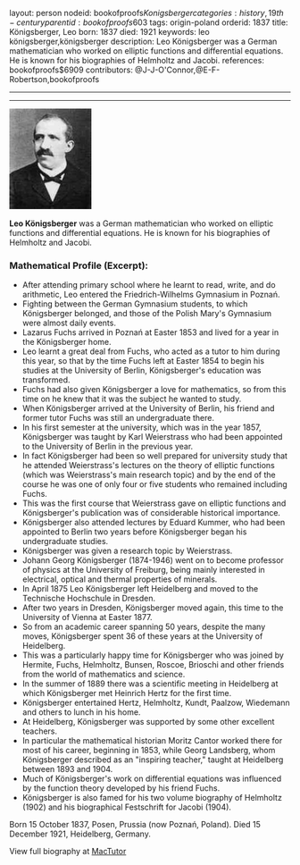 layout: person
nodeid: bookofproofs$Konigsberger
categories: history,19th-century
parentid: bookofproofs$603
tags: origin-poland
orderid: 1837
title: Königsberger, Leo
born: 1837
died: 1921
keywords: leo königsberger,königsberger
description: Leo Königsberger was a German mathematician who worked on elliptic functions and differential equations. He is known for his biographies of Helmholtz and Jacobi.
references: bookofproofs$6909
contributors: @J-J-O'Connor,@E-F-Robertson,bookofproofs

---



---

![Konigsberger.jpg](https://github.com/bookofproofs/bookofproofs.github.io/blob/main/_sources/_assets/images/portraits/Konigsberger.jpg?raw=true)

**Leo Königsberger** was a German mathematician who worked on elliptic functions and differential equations. He is known for his biographies of Helmholtz and Jacobi.

### Mathematical Profile (Excerpt):
* After attending primary school where he learnt to read, write, and do arithmetic, Leo entered the Friedrich-Wilhelms Gymnasium in Poznań.
* Fighting between the German Gymnasium students, to which Königsberger belonged, and those of the Polish Mary's Gymnasium were almost daily events.
* Lazarus Fuchs arrived in Poznań at Easter 1853 and lived for a year in the Königsberger home.
* Leo learnt a great deal from Fuchs, who acted as a tutor to him during this year, so that by the time Fuchs left at Easter 1854 to begin his studies at the University of Berlin, Königsberger's education was transformed.
* Fuchs had also given Königsberger a love for mathematics, so from this time on he knew that it was the subject he wanted to study.
* When Königsberger arrived at the University of Berlin, his friend and former tutor Fuchs was still an undergraduate there.
* In his first semester at the university, which was in the year 1857, Königsberger was taught by Karl Weierstrass who had been appointed to the University of Berlin in the previous year.
* In fact Königsberger had been so well prepared for university study that he attended Weierstrass's lectures on the theory of elliptic functions (which was Weierstrass's main research topic) and by the end of the course he was one of only four or five students who remained including Fuchs.
* This was the first course that Weierstrass gave on elliptic functions and Königsberger's publication was of considerable historical importance.
* Königsberger also attended lectures by Eduard Kummer, who had been appointed to Berlin two years before Königsberger began his undergraduate studies.
* Königsberger was given a research topic by Weierstrass.
* Johann Georg Königsberger (1874-1946) went on to become professor of physics at the University of Freiburg, being mainly interested in electrical, optical and thermal properties of minerals.
* In April 1875 Leo Königsberger left Heidelberg and moved to the Technische Hochschule in Dresden.
* After two years in Dresden, Königsberger moved again, this time to the University of Vienna at Easter 1877.
* So from an academic career spanning 50 years, despite the many moves, Königsberger spent 36 of these years at the University of Heidelberg.
* This was a particularly happy time for Königsberger who was joined by Hermite, Fuchs, Helmholtz, Bunsen, Roscoe, Brioschi and other friends from the world of mathematics and science.
* In the summer of 1889 there was a scientific meeting in Heidelberg at which Königsberger met Heinrich Hertz for the first time.
* Königsberger entertained Hertz, Helmholtz, Kundt, Paalzow, Wiedemann and others to lunch in his home.
* At Heidelberg, Königsberger was supported by some other excellent teachers.
* In particular the mathematical historian Moritz Cantor worked there for most of his career, beginning in 1853, while Georg Landsberg, whom Königsberger described as an "inspiring teacher," taught at Heidelberg between 1893 and 1904.
* Much of Königsberger's work on differential equations was influenced by the function theory developed by his friend Fuchs.
* Königsberger is also famed for his two volume biography of Helmholtz (1902) and his biographical Festschrift for Jacobi (1904).

Born 15 October 1837, Posen, Prussia (now Poznań, Poland). Died 15 December 1921, Heidelberg, Germany.

View full biography at [MacTutor](https://mathshistory.st-andrews.ac.uk/Biographies/Konigsberger/)
